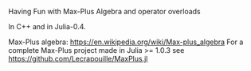 Having Fun with Max-Plus Algebra and operator overloads

In C++ and in Julia-0.4.

Max-Plus algebra: https://en.wikipedia.org/wiki/Max-plus_algebra
For a complete Max-Plus project made in Julia >= 1.0.3 see
https://github.com/Lecrapouille/MaxPlus.jl

